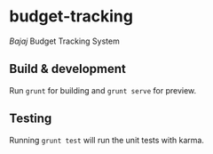 # budget-tracking

*Bajaj*
Budget Tracking System

## Build & development

Run `grunt` for building and `grunt serve` for preview.

## Testing

Running `grunt test` will run the unit tests with karma.
